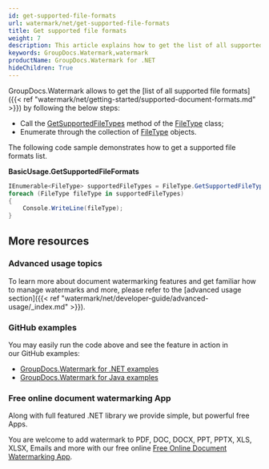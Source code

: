 ```yaml
---
id: get-supported-file-formats
url: watermark/net/get-supported-file-formats
title: Get supported file formats
weight: 7
description: This article explains how to get the list of all supported file formats.
keywords: GroupDocs.Watermark,watermark
productName: GroupDocs.Watermark for .NET
hideChildren: True
---
```

GroupDocs.Watermark allows to get the [list of all supported file formats]({{< ref "watermark/net/getting-started/supported-document-formats.md" >}}) by following the below steps:

* Call the [GetSupportedFileTypes](https://reference.groupdocs.com/net/watermark/groupdocs.watermark.common/filetype/methods/getsupportedfiletypes) method of the [FileType](https://reference.groupdocs.com/net/watermark/groupdocs.watermark.common/filetype) class;
* Enumerate through the collection of [FileType](https://reference.groupdocs.com/net/watermark/groupdocs.watermark.common/filetype) objects.

The following code sample demonstrates how to get a supported file formats list.

**BasicUsage.GetSupportedFileFormats**

```csharp
IEnumerable<FileType> supportedFileTypes = FileType.GetSupportedFileTypes();
foreach (FileType fileType in supportedFileTypes)
{
    Console.WriteLine(fileType);
}
```

## More resources

### Advanced usage topics

To learn more about document watermarking features and get familiar how to manage watermarks and more, please refer to the [advanced usage section]({{< ref "watermark/net/developer-guide/advanced-usage/_index.md" >}}).

### GitHub examples

You may easily run the code above and see the feature in action in our GitHub examples:

* [GroupDocs.Watermark for .NET examples](https://github.com/groupdocs-watermark/GroupDocs.Watermark-for-.NET)
* [GroupDocs.Watermark for Java examples](https://github.com/groupdocs-watermark/GroupDocs.Watermark-for-Java)

### Free online document watermarking App

Along with full featured .NET library we provide simple, but powerful free Apps.

You are welcome to add watermark to PDF, DOC, DOCX, PPT, PPTX, XLS, XLSX, Emails and more with our free online [Free Online Document Watermarking App](https://products.groupdocs.app/watermark).
